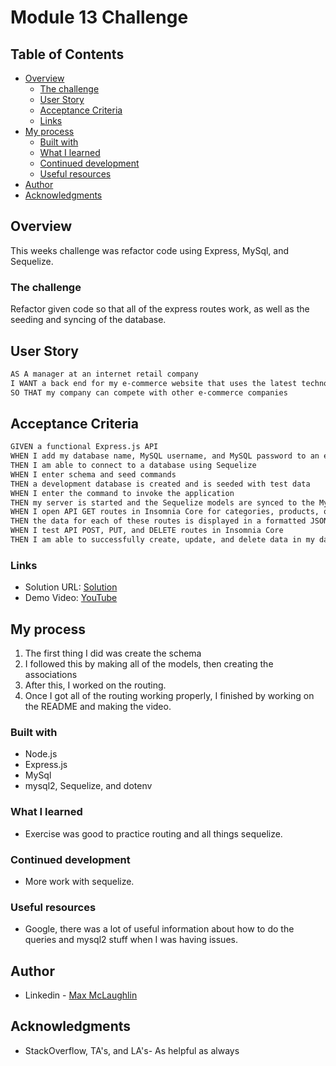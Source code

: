 # Module 13 Challenge

## Table of Contents

- [Overview](#overview)
  - [The challenge](#the-challenge)
  - [User Story](#user-story)
  - [Acceptance Criteria](#acceptance-criteria)
  - [Links](#links)
- [My process](#my-process)
  - [Built with](#built-with)
  - [What I learned](#what-i-learned)
  - [Continued development](#continued-development)
  - [Useful resources](#useful-resources)
- [Author](#author)
- [Acknowledgments](#acknowledgments)
  ​

## Overview

This weeks challenge was refactor code using Express, MySql, and Sequelize.
​

### The challenge

Refactor given code so that all of the express routes work, as well as the seeding and syncing of the database.

## User Story

```md
AS A manager at an internet retail company
I WANT a back end for my e-commerce website that uses the latest technologies
SO THAT my company can compete with other e-commerce companies
```

## Acceptance Criteria

```md
GIVEN a functional Express.js API
WHEN I add my database name, MySQL username, and MySQL password to an environment variable file
THEN I am able to connect to a database using Sequelize
WHEN I enter schema and seed commands
THEN a development database is created and is seeded with test data
WHEN I enter the command to invoke the application
THEN my server is started and the Sequelize models are synced to the MySQL database
WHEN I open API GET routes in Insomnia Core for categories, products, or tags
THEN the data for each of these routes is displayed in a formatted JSON
WHEN I test API POST, PUT, and DELETE routes in Insomnia Core
THEN I am able to successfully create, update, and delete data in my database
```

### Links

- Solution URL: [Solution]()
- Demo Video: [YouTube]()
  ​

## My process

1. The first thing I did was create the schema
2. I followed this by making all of the models, then creating the associations
3. After this, I worked on the routing.
4. Once I got all of the routing working properly, I finished by working on the README and making the video.

### Built with

- Node.js
- Express.js
- MySql
- mysql2, Sequelize, and dotenv

### What I learned

- Exercise was good to practice routing and all things sequelize.

### Continued development

- More work with sequelize.

### Useful resources

- Google, there was a lot of useful information about how to do the queries and mysql2 stuff when I was having issues.

## Author

- Linkedin - [Max McLaughlin](https://www.linkedin.com/in/max-mcla/)

## Acknowledgments

- StackOverflow, TA's, and LA's- As helpful as always
